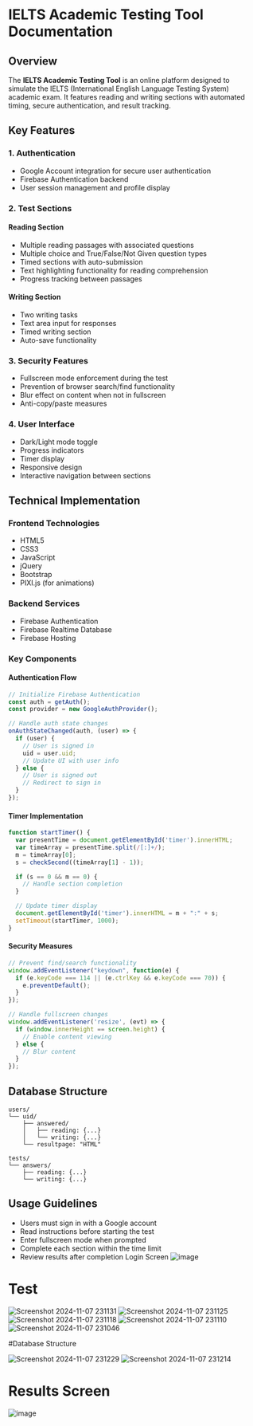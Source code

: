 # IELTS Academic Testing Tool Documentation

## Overview

The **IELTS Academic Testing Tool** is an online platform designed to simulate the IELTS (International English Language Testing System) academic exam. It features reading and writing sections with automated timing, secure authentication, and result tracking.

## Key Features

### 1. Authentication
- Google Account integration for secure user authentication
- Firebase Authentication backend
- User session management and profile display

### 2. Test Sections

#### Reading Section
- Multiple reading passages with associated questions
- Multiple choice and True/False/Not Given question types
- Timed sections with auto-submission
- Text highlighting functionality for reading comprehension
- Progress tracking between passages

#### Writing Section
- Two writing tasks
- Text area input for responses
- Timed writing section
- Auto-save functionality

### 3. Security Features
- Fullscreen mode enforcement during the test
- Prevention of browser search/find functionality
- Blur effect on content when not in fullscreen
- Anti-copy/paste measures

### 4. User Interface
- Dark/Light mode toggle
- Progress indicators
- Timer display
- Responsive design
- Interactive navigation between sections

## Technical Implementation

### Frontend Technologies
- HTML5
- CSS3
- JavaScript
- jQuery
- Bootstrap
- PIXI.js (for animations)

### Backend Services
- Firebase Authentication
- Firebase Realtime Database
- Firebase Hosting

### Key Components

#### Authentication Flow

```javascript
// Initialize Firebase Authentication
const auth = getAuth();
const provider = new GoogleAuthProvider();

// Handle auth state changes
onAuthStateChanged(auth, (user) => {
  if (user) {
    // User is signed in
    uid = user.uid;
    // Update UI with user info
  } else {
    // User is signed out
    // Redirect to sign in
  }
});
```

#### Timer Implementation

```javascript
function startTimer() {
  var presentTime = document.getElementById('timer').innerHTML;
  var timeArray = presentTime.split(/[:]+/);
  m = timeArray[0];
  s = checkSecond((timeArray[1] - 1));

  if (s == 0 && m == 0) {
    // Handle section completion
  }

  // Update timer display
  document.getElementById('timer').innerHTML = m + ":" + s;
  setTimeout(startTimer, 1000);
}
```

#### Security Measures

```javascript
// Prevent find/search functionality
window.addEventListener("keydown", function(e) {
  if (e.keyCode === 114 || (e.ctrlKey && e.keyCode === 70)) {
    e.preventDefault();
  }
});

// Handle fullscreen changes
window.addEventListener('resize', (evt) => {
  if (window.innerHeight == screen.height) {
    // Enable content viewing
  } else {
    // Blur content
  }
});
```

## Database Structure

```
users/
└── uid/
    ├── answered/
    │   ├── reading: {...}
    │   └── writing: {...}
    └── resultpage: "HTML"

tests/
└── answers/
    ├── reading: {...}
    └── writing: {...}
```

## Usage Guidelines
- Users must sign in with a Google account
- Read instructions before starting the test
- Enter fullscreen mode when prompted
- Complete each section within the time limit
- Review results after completion
Login Screen
![image](https://github.com/AryanRai/AcademicTestingSoftware-/assets/31175254/4ffa10ea-123c-46fb-8991-49692db78442)

# Test

![Screenshot 2024-11-07 231131](https://github.com/user-attachments/assets/4e0c741f-a685-41c8-9616-cd4f0cf5257b)
![Screenshot 2024-11-07 231125](https://github.com/user-attachments/assets/453833b4-00bf-46a2-9047-48bc5edae307)
![Screenshot 2024-11-07 231118](https://github.com/user-attachments/assets/76dc3b36-3f6e-4a9c-8edc-3e58367f4277)
![Screenshot 2024-11-07 231110](https://github.com/user-attachments/assets/24540c83-0014-4ba9-81d2-ec987b61e7a0)
![Screenshot 2024-11-07 231046](https://github.com/user-attachments/assets/91d43e4b-c385-4b4c-80d2-207fcd46f525)

#Database Structure

![Screenshot 2024-11-07 231229](https://github.com/user-attachments/assets/4af7c7e1-b83b-4a23-b785-d5a54919cecb)
![Screenshot 2024-11-07 231214](https://github.com/user-attachments/assets/ff740a2c-3290-44e8-8521-fce46ef663c7)

# Results Screen
![image](https://github.com/user-attachments/assets/353312aa-baa1-4f33-917c-b9ef7565844d)
